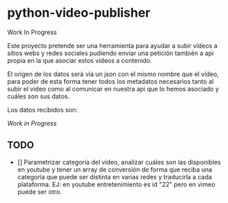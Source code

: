 # python-video-publisher

Work In Progress

Este proyecto pretende ser una herramienta para ayudar a subir vídeos a sitios webs
y redes sociales pudiendo enviar una petición también a api propia en la que asociar
estos vídeos a contenido.

El origen de los datos será vía un json con el mismo nombre que el vídeo, para poder
de esta forma tener todos los metadatos necesarios tanto al subir el vídeo como
al comunicar en nuestra api que lo hemos asociado y cuáles son sus datos.

Los datos recibidos son:

*Work in Progress*


## TODO

- [] Parametrizar categoría del vídeo, analizar cuáles son las disponibles en youtube y tener un array de conversión de forma que reciba una categoría que puede ser distinta en varias redes y traducirla a cada plataforma. EJ: en youtube entretenimiento es id "22" pero en vimeo puede ser otro.

